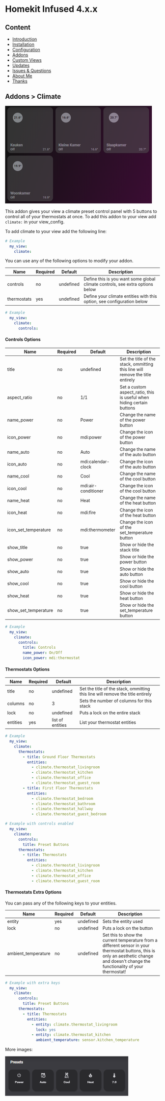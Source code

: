 # Homekit Infused 4.x.x

## Content
- [Introduction](../index.md)
- [Installation](../installation.md)
- [Configuration](../configuration.md)
- [Addons](../addons.md)
- [Custom Views](../custom_views.md)
- [Updates](../updates.md)
- [Issues & Questions](../issues.md)
- [About Me](../about.md)
- [Thanks](../thanks.md)

## Addons > Climate

![Homekit Infused](../images/auto-fill-thermostats-card.png)

This addon gives your view a climate preset control panel with 5 buttons to control all of your thermostats at once.
To add this addon to your view add `climate:` in your view_config.

To add climate to your view add the following line:

```yaml
# Example
  my_view:
    climate:
```

You can use any of the following options to modify your addon.

| Name | Required | Default | Description |
|----------------------------------|-------------|----------------------|-----------------------------------------------------------------------------------------------------------------------------------------------------------------------------------|
| controls | no | undefined | Define this is you want some global climate controls, see extra options below |
| thermostats | yes | undefined | Define your climate entities with this option, see configuration below |

```yaml
# Example
  my_view:
    climate:
      controls:
```

#### Controls Options

| Name | Required | Default | Description |
|----------------------------------|-------------|----------------------|-----------------------------------------------------------------------------------------------------------------------------------------------------------------------------------|
| title | no | undefined | Set the title of the stack, ommitting this line will remove the title entirely |
| aspect_ratio | no | 1/1 | Set a custom aspect_ratio, this is useful when hiding certain buttons |
| name_power | no | Power | Change the name of the power button |
| icon_power | no | mdi:power | Change the icon of the power button |
| name_auto | no | Auto | Change the name of the auto button |
| icon_auto | no | mdi:calendar-clock | Change the icon of the auto button |
| name_cool | no | Cool | Change the name of the cool button |
| icon_cool | no | mdi:air-conditioner | Change the icon of the cool button |
| name_heat | no | Heat | Change the name of the heat button |
| icon_heat | no | mdi:fire | Change the icon of the heat button |
| icon_set_temperature | no | mdi:thermometer | Change the icon of the set_temperature button |
| show_title | no | true | Show or hide the stack title |
| show_power | no | true | Show or hide the power button |
| show_auto | no | true | Show or hide the auto button |
| show_cool | no | true | Show or hide the cool button |
| show_heat | no | true | Show or hide the heat button |
| show_set_temperature | no | true | Show or hide the set_temperature button |

```yaml
# Example
  my_view:
    climate: 
      controls:
        title: Controls
        name_power: On/Off
        icon_power: mdi:thermostat
```

#### Thermostats Options

| Name | Required | Default | Description |
|----------------------------------|-------------|----------------------|-----------------------------------------------------------------------------------------------------------------------------------------------------------------------------------|
| title | no | undefined | Set the title of the stack, ommitting this line will remove the title entirely |
| columns | no | 3 | Sets the number of columns for this stack |
| lock | no | undefined | Puts a lock on the entire stack |
| entities | yes | list of entities | List your thermostat entities |

```yaml
# Example
  my_view:
    climate: 
      thermostats:
        - title: Ground Floor Thermostats
          entities:
            - climate.thermostat_livingroom
            - climate.thermostat_kitchen
            - climate.thermostat_office
            - climate.thermostat_guest_room
        - title: First Floor Thermostats
          entities:
            - climate.thermostat_bedroom
            - climate.thermostat_bathroom
            - climate.thermostat_hallway
            - climate.thermostat_guest_bedroom
```

```yaml
# Example with controls enabled
  my_view:
    climate:
      controls:
        title: Preset Buttons
      thermostats:
        - title: Thermostats
          entities:
            - climate.thermostat_livingroom
            - climate.thermostat_kitchen
            - climate.thermostat_office
            - climate.thermostat_guest_room
```

#### Thermostats Extra Options

You can pass any of the following keys to your entities.

| Name | Required | Default | Description |
|----------------------------------|-------------|----------------------|-----------------------------------------------------------------------------------------------------------------------------------------------------------------------------------|
| entity | yes | undefined | Sets the entity used |
| lock | no | undefined | Puts a lock on the button |
| ambient_temperature | no | undefined | Set this to show the current temperature from a different sensor in your thermostat buttons, this is only an aesthetic change and doesn't change the functionality of your thermostat! |

```yaml
# Example with extra keys
  my_view:
    climate:
      controls:
        title: Preset Buttons
      thermostats:
        - title: Thermostats
          entities:
            - entity: climate.thermostat_livingroom
              lock: yes
            - entity: climate.thermostat_kitchen
              ambient_temperature: sensor.kitchen_temperature
```

More images:

![Homekit Infused](../images/climate.png)

